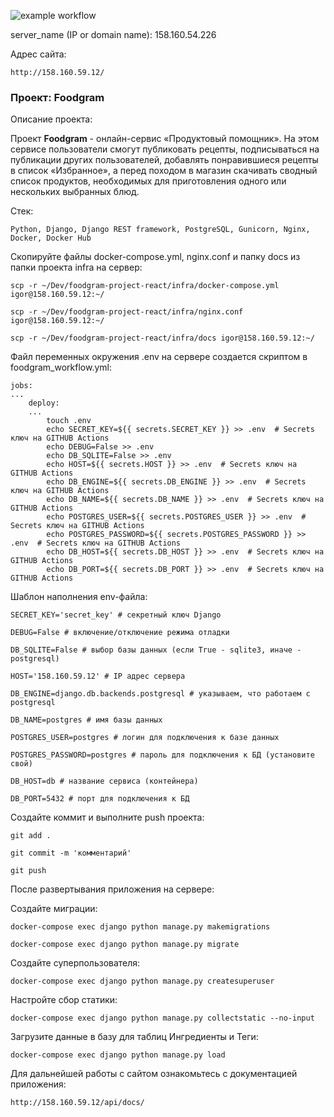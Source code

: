 ![example workflow](https://github.com/igorsgli/foodgram-project-react/actions/workflows/foodgram_workflow.yml/badge.svg)

server_name (IP or domain name): 158.160.54.226

Адрес сайта:
```
http://158.160.59.12/
```

### Проект: Foodgram

Описание проекта:

Проект **Foodgram** - онлайн-сервис «Продуктовый помощник». На этом сервисе пользователи смогут публиковать рецепты, подписываться на публикации других пользователей, добавлять понравившиеся рецепты в список «Избранное», а перед походом в магазин скачивать сводный список продуктов, необходимых для приготовления одного или нескольких выбранных блюд.


Стек:

```
Python, Django, Django REST framework, PostgreSQL, Gunicorn, Nginx, Docker, Docker Hub
```

Скопируйте файлы docker-compose.yml, nginx.conf и папку docs из папки проекта infra на сервер:

```
scp -r ~/Dev/foodgram-project-react/infra/docker-compose.yml igor@158.160.59.12:~/
```

```
scp -r ~/Dev/foodgram-project-react/infra/nginx.conf igor@158.160.59.12:~/
```

```
scp -r ~/Dev/foodgram-project-react/infra/docs igor@158.160.59.12:~/
```

Файл переменных окружения .env на сервере создается скриптом в foodgram_workflow.yml:

```
jobs:
...
    deploy:
    ...
        touch .env
        echo SECRET_KEY=${{ secrets.SECRET_KEY }} >> .env  # Secrets ключ на GITHUB Actions
        echo DEBUG=False >> .env
        echo DB_SQLITE=False >> .env
        echo HOST=${{ secrets.HOST }} >> .env  # Secrets ключ на GITHUB Actions
        echo DB_ENGINE=${{ secrets.DB_ENGINE }} >> .env  # Secrets ключ на GITHUB Actions
        echo DB_NAME=${{ secrets.DB_NAME }} >> .env  # Secrets ключ на GITHUB Actions
        echo POSTGRES_USER=${{ secrets.POSTGRES_USER }} >> .env  # Secrets ключ на GITHUB Actions
        echo POSTGRES_PASSWORD=${{ secrets.POSTGRES_PASSWORD }} >> .env  # Secrets ключ на GITHUB Actions
        echo DB_HOST=${{ secrets.DB_HOST }} >> .env  # Secrets ключ на GITHUB Actions
        echo DB_PORT=${{ secrets.DB_PORT }} >> .env  # Secrets ключ на GITHUB Actions
```

Шаблон наполнения env-файла:

```
SECRET_KEY='secret_key' # секретный ключ Django
```

```
DEBUG=False # включение/отключение режима отладки
```

```
DB_SQLITE=False # выбор базы данных (если True - sqlite3, иначе - postgresql)
```

```
HOST='158.160.59.12' # IP адрес сервера
```

```
DB_ENGINE=django.db.backends.postgresql # указываем, что работаем с postgresql
```

```
DB_NAME=postgres # имя базы данных
```

```
POSTGRES_USER=postgres # логин для подключения к базе данных
```

```
POSTGRES_PASSWORD=postgres # пароль для подключения к БД (установите свой)
```

```
DB_HOST=db # название сервиса (контейнера)
```

```
DB_PORT=5432 # порт для подключения к БД
```

Создайте коммит и выполните push проекта:

```
git add .
```

```
git commit -m 'комментарий'
```

```
git push
```

После развертывания приложения на сервере:

Создайте миграции:

```
docker-compose exec django python manage.py makemigrations
```

```
docker-compose exec django python manage.py migrate
```

Создайте суперпользователя:

```
docker-compose exec django python manage.py createsuperuser
```

Настройте сбор статики:

```
docker-compose exec django python manage.py collectstatic --no-input
```

Загрузите данные в базу для таблиц Ингредиенты и Теги:

```
docker-compose exec django python manage.py load
```

Для дальнейшей работы с сайтом ознакомьтесь с документацией приложения:

```
http://158.160.59.12/api/docs/
```
